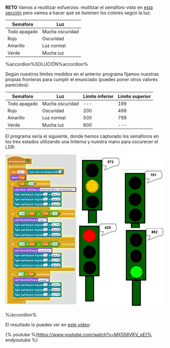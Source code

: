**RETO**
Vamos a reutilizar esfuerzos: reutilizar el semáforo visto en [esta sección](../tema_1_como_utilizar_echidna/12_como_se_programa_echidna_shield.md#1-2-1-programaci-n-gr-fica-con-mblock) pero vamos a hacer que se iluminen los colores según la luz:

| Semáforo | Luz |
| --- | --- |
| Todo apagado | Mucha oscuridad |
| Rojo | Oscuridad |
| Amarillo | Luz normal |
| Verde | Mucha luz |

%accordion%SOLUCIÓN%accordion%

Según nuestros límites medidos en el anterior programa fijamos nuestras propias fronteras para cumplir el enunciado (puedes poner otros valores parecidos):

| Semáforo | Luz | Límite inferior | Límite superior |
| --- | --- | --- | --- |
| Todo apagado | Mucha oscuridad | --- | 199 |
| Rojo | Oscuridad | 200 | 499 |
| Amarillo | Luz normal | 500 | 799 |
| Verde | Mucha luz | 800 | --- |

El programa sería el siguiente, donde hemos capturado los semáforos en los tres estados utilizando una linterna y nuestra mano para oscurecer el LDR:

![](/images/image68.png)

%/accordion%

El resultado lo puedes ver en [este vídeo](https://www.google.com/url?q=https://www.youtube.com/watch?v%3DMX558VKV_pE&sa=D&ust=1513946282868000&usg=AFQjCNGfVxyWAIq0qEDJW3N48RafvkjefQ):

{% youtube %}https://www.youtube.com/watch?v=MX558VKV_pE{% endyoutube %}

